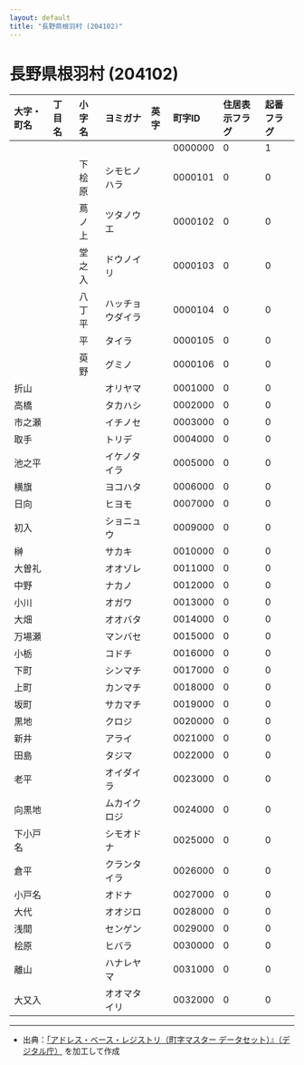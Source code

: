 ```yaml
---
layout: default
title: "長野県根羽村 (204102)"
---
```


# 長野県根羽村 (204102)

| 大字・町名 | 丁目名 | 小字名 | ヨミガナ | 英字 | 町字ID | 住居表示フラグ | 起番フラグ |
|:---|:---|:---|:---|:---|:---|:---|:---|
|  |  |  |  |  | 0000000 | 0 | 1 |
|  |  | 下桧原 | シモヒノハラ |  | 0000101 | 0 | 0 |
|  |  | 蔦ノ上 | ツタノウエ |  | 0000102 | 0 | 0 |
|  |  | 堂之入 | ドウノイリ |  | 0000103 | 0 | 0 |
|  |  | 八丁平 | ハッチョウダイラ |  | 0000104 | 0 | 0 |
|  |  | 平 | タイラ |  | 0000105 | 0 | 0 |
|  |  | 萸野 | グミノ |  | 0000106 | 0 | 0 |
| 折山 |  |  | オリヤマ |  | 0001000 | 0 | 0 |
| 高橋 |  |  | タカハシ |  | 0002000 | 0 | 0 |
| 市之瀬 |  |  | イチノセ |  | 0003000 | 0 | 0 |
| 取手 |  |  | トリデ |  | 0004000 | 0 | 0 |
| 池之平 |  |  | イケノタイラ |  | 0005000 | 0 | 0 |
| 横旗 |  |  | ヨコハタ |  | 0006000 | 0 | 0 |
| 日向 |  |  | ヒヨモ |  | 0007000 | 0 | 0 |
| 初入 |  |  | ショニュウ |  | 0009000 | 0 | 0 |
| 榊 |  |  | サカキ |  | 0010000 | 0 | 0 |
| 大曽礼 |  |  | オオゾレ |  | 0011000 | 0 | 0 |
| 中野 |  |  | ナカノ |  | 0012000 | 0 | 0 |
| 小川 |  |  | オガワ |  | 0013000 | 0 | 0 |
| 大畑 |  |  | オオバタ |  | 0014000 | 0 | 0 |
| 万場瀬 |  |  | マンバセ |  | 0015000 | 0 | 0 |
| 小栃 |  |  | コドチ |  | 0016000 | 0 | 0 |
| 下町 |  |  | シンマチ |  | 0017000 | 0 | 0 |
| 上町 |  |  | カンマチ |  | 0018000 | 0 | 0 |
| 坂町 |  |  | サカマチ |  | 0019000 | 0 | 0 |
| 黒地 |  |  | クロジ |  | 0020000 | 0 | 0 |
| 新井 |  |  | アライ |  | 0021000 | 0 | 0 |
| 田島 |  |  | タジマ |  | 0022000 | 0 | 0 |
| 老平 |  |  | オイダイラ |  | 0023000 | 0 | 0 |
| 向黒地 |  |  | ムカイクロジ |  | 0024000 | 0 | 0 |
| 下小戸名 |  |  | シモオドナ |  | 0025000 | 0 | 0 |
| 倉平 |  |  | クランタイラ |  | 0026000 | 0 | 0 |
| 小戸名 |  |  | オドナ |  | 0027000 | 0 | 0 |
| 大代 |  |  | オオジロ |  | 0028000 | 0 | 0 |
| 浅間 |  |  | センゲン |  | 0029000 | 0 | 0 |
| 桧原 |  |  | ヒバラ |  | 0030000 | 0 | 0 |
| 離山 |  |  | ハナレヤマ |  | 0031000 | 0 | 0 |
| 大又入 |  |  | オオマタイリ |  | 0032000 | 0 | 0 |

---

- 出典：[「アドレス・ベース・レジストリ（町字マスター データセット）』（デジタル庁）](https://www.digital.go.jp/policies/base_registry_address/) を加工して作成